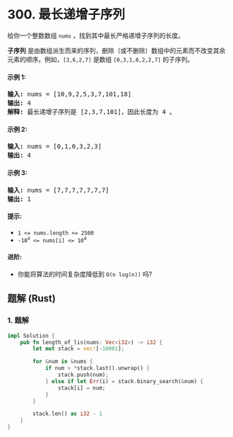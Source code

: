 # 300. 最长递增子序列
给你一个整数数组 `nums` ，找到其中最长严格递增子序列的长度。

**子序列** 是由数组派生而来的序列，删除（或不删除）数组中的元素而不改变其余元素的顺序。例如，`[3,6,2,7]` 是数组 `[0,3,1,6,2,2,7]` 的子序列。

#### 示例 1:
<pre>
<strong>输入:</strong> nums = [10,9,2,5,3,7,101,18]
<strong>输出:</strong> 4
<strong>解释:</strong> 最长递增子序列是 [2,3,7,101]，因此长度为 4 。
</pre>

#### 示例 2:
<pre>
<strong>输入:</strong> nums = [0,1,0,3,2,3]
<strong>输出:</strong> 4
</pre>

#### 示例 3:
<pre>
<strong>输入:</strong> nums = [7,7,7,7,7,7,7]
<strong>输出:</strong> 1
</pre>

#### 提示:
* `1 <= nums.length <= 2500`
* <code>-10<sup>4</sup> <= nums[i] <= 10<sup>4</sup></code>

#### 进阶:
* 你能将算法的时间复杂度降低到 `O(n log(n))` 吗?

## 题解 (Rust)

### 1. 题解
```Rust
impl Solution {
    pub fn length_of_lis(nums: Vec<i32>) -> i32 {
        let mut stack = vec![-10001];

        for &num in &nums {
            if num > *stack.last().unwrap() {
                stack.push(num);
            } else if let Err(i) = stack.binary_search(&num) {
                stack[i] = num;
            }
        }

        stack.len() as i32 - 1
    }
}
```
